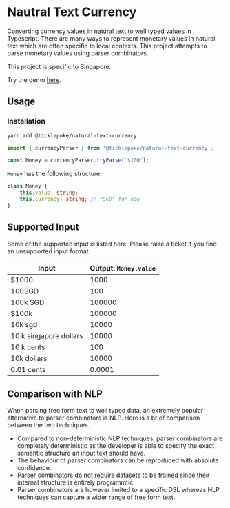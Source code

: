 # Nautral Text Currency

Converting currency values in natural text to well typed values in Typescript. There are many ways to represent monetary values in natural text which are often specific to local contexts. This project attempts to parse monetary values using parser combinators.

This project is specific to Singapore.

Try the demo [here](https://ticklepoke.github.io/natural-text-currency-ui/).

## Usage

### Installation

```sh
yarn add @ticklepoke/natural-text-currency
```

```ts
import { currencyParser } from '@ticklepoke/natural-text-currency';

const Money = currencyParser.tryParse('$100');
```

`Money` has the following structure:

```ts
class Money {
    this.value: string;
    this.currency: string; // "SGD" for now
}
```

## Supported Input

Some of the supported input is listed here. Please raise a ticket if you find an unsupported input format.

| Input                  | Output: `Money.value` |
| ---------------------- | --------------------- |
| $1000                  | 1000                  |
| 100SGD                 | 100                   |
| 100k SGD               | 100000                |
| $100k                  | 100000                |
| 10k sgd                | 10000                 |
| 10 k singapore dollars | 10000                 |
| 10 k cents             | 100                   |
| 10k dollars            | 10000                 |
| 0.01 cents             | 0.0001                |

## Comparison with NLP

When parsing free form text to well typed data, an extremely popular alternative to parser combinators is NLP. Here is a brief comparison between the two techniques.

- Compared to non-deterministic NLP techniques, parser combinators are completely deterministic as the developer is able to specify the exact semantic structure an input text should have.
- The behaviour of parser combinators can be reproduced with absolute confidence.
- Parser combinators do not require datasets to be trained since their internal structure is entirely programmtic.
- Parser combinators are however limited to a specific DSL whereas NLP techniques can capture a wider range of free form text.
